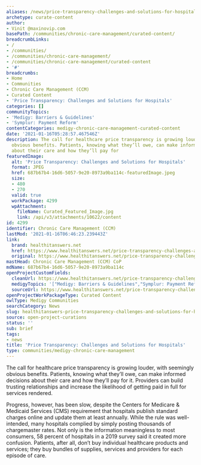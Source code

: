 ```yaml
---
aliases: /news/price-transparency-challenges-and-solutions-for-hospitals
archetype: curate-content
author:
- Vinit @maxinovip.com
basePath: /communities/chronic-care-management/curated-content/
breadcrumbLinks:
- /
- /communities/
- /communities/chronic-care-management/
- /communities/chronic-care-management/curated-content
- '#'
breadcrumbs:
- Home
- Communities
- Chronic Care Management (CCM)
- Curated Content
- 'Price Transparency: Challenges and Solutions for Hospitals'
categories: []
communityTopics:
- 'Medigy: Barriers & Guidelines'
- 'Symplur: Payment Reform'
contentCategories: medigy-chronic-care-management-curated-content
date: '2021-01-16T05:28:57.467546Z'
description: The call for healthcare price transparency is growing louder, with seemingly
  obvious benefits. Patients, knowing what they’ll owe, can make informed decisions
  about their care and how they’ll pay for
featuredImage:
  alt: 'Price Transparency: Challenges and Solutions for Hospitals'
  format: JPEG
  href: 687b67b4-16d6-5057-9e20-8973a9ba114c-featuredImage.jpeg
  size:
  - 480
  - 270
  valid: true
  workPackage: 4299
  wpAttachment:
    fileName: Curated_Featured_Image.jpg
    link: /api/v3/attachments/10622/content
id: 4299
identifier: Chronic Care Management (CCM)
lastMod: '2021-01-16T06:46:23.239443Z'
link:
  brand: healthitanswers.net
  href: https://www.healthitanswers.net/price-transparency-challenges-and-solutions-for-hospitals/
  original: https://www.healthitanswers.net/price-transparency-challenges-and-solutions-for-hospitals/
mastHead: Chronic Care Management (CCM) CoP
mdName: 687b67b4-16d6-5057-9e20-8973a9ba114c
openProjectCustomFields:
  cleanUrl: https://www.healthitanswers.net/price-transparency-challenges-and-solutions-for-hospitals/
  medigyTopics: '["Medigy: Barriers & Guidelines","Symplur: Payment Reform"]'
  sourceUrl: https://www.healthitanswers.net/price-transparency-challenges-and-solutions-for-hospitals/
openProjectWorkPackageType: Curated Content
owlType: Medigy Communities
searchCategory: News
slug: healthitanswers-price-transparency-challenges-and-solutions-for-hospitals
source: open-project-curations
status: ''
sub: brief
tags:
- news
title: 'Price Transparency: Challenges and Solutions for Hospitals'
type: communities/medigy-chronic-care-management
---
```


<p>The call for healthcare price transparency is growing louder, with seemingly obvious benefits. Patients, knowing what they’ll owe, can make informed decisions about their care and how they’ll pay for it. Providers can build trusting relationships and increase the likelihood of getting paid in full for services rendered.</p><p>Progress, however, has been slow, despite the Centers for Medicare &amp; Medicaid Services (CMS) requirement that hospitals publish standard charges online and update them at least annually. While the rule was well-intended, many hospitals complied by simply posting thousands of chargemaster rates. Not only is the information meaningless to most consumers, 58 percent of hospitals in a 2019 survey said it created more confusion. Patients, after all, don’t buy individual healthcare products and services; they buy bundles of supplies, services and providers for each episode of care.&nbsp;</p>